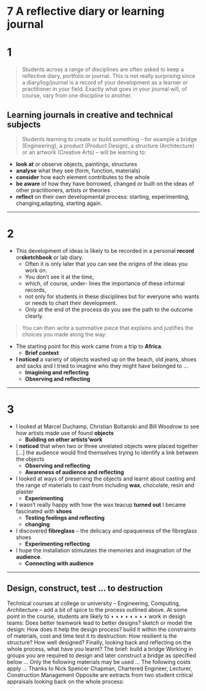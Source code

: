 # 7 A reflective diary or learning journal
# 1
>Students across a range of disciplines are often asked to keep a reflective diary,
portfolio or journal. This is not really surprising since a diary/log/journal is a record of
your development as a learner or practitioner in your field. Exactly what goes in your
journal will, of course, vary from one discipline to another.


## Learning journals in creative and technical subjects
>Students learning to create or build something – for example a bridge (Engineering), a
product (Product Design), a structure (Architecture) or an artwork (Creative Arts) – will
be learning to:

- **look at** or observe objects, paintings, structures
- **analyse** what they see (form, function, materials)
- **consider** how each element contributes to the whole
- **be aware** of how they have borrowed, changed or built on the ideas of other
practitioners, artists or theories
- **reflect** on their own developmental process: starting, experimenting, changing,adapting, starting again.
---
# 2

- This development of ideas is likely to be recorded in a personal **record** or**sketchbook** or lab diary. 
    - Often it is only later that you can see the origins of the ideas you work on.
    - You don’t see it at the time, 
    - which, of course, under- lines the importance of these informal records, 
    - not only for students in these disciplines but for everyone who wants or needs to chart their development. 
    - Only at the end of the process do you see the path to the outcome clearly.


> You can then write a summative piece that explains and justifies the choices you made
along the way:

- The starting point for this work came from a trip to **Africa**.
  - **Brief context**
- **I noticed** a variety of objects washed up on the beach, old jeans, shoes and sacks and I tried to imagine who they might have belonged to ...
  - **Imagining and reflecting**
  - **Observing and reflecting**
---

# 3
- I looked at Marcel Duchamp, Christian Boltanski and Bill Woodrow to see how artists made use of found **objects**
  - **Building on other artists’work**
- I **noticed** that when two or three unrelated objects were placed together [...] the audience would find themselves trying to identify a link between the objects 
  - **Observing and reflecting**
  - **Awareness of audience and reflecting**
- I looked at ways of preserving the objects and learnt about casting and the range of materials to cast from including **wax**, chocolate, resin and plaster 
  - **Experimenting**
- I wasn’t really happy with how the wax teacup **turned out** I became fascinated with **shoes** 
  - **Testing feelings and reflecting**
  - **changing**
- I discovered **fibreglass** – the delicacy and opaqueness of the fibreglass shoes 
  - **Experimenting reflecting**
- I hope the installation stimulates the memories
and imagination of the **audience**. 
  - **Connecting with audience**
---

## Design, construct, test ... to destruction
Technical courses at college or university – Engineering, Computing, Architecture – add a bit of spice to the process outlined above. At some point in the course, students are likely to
◗ ◗
◗ ◗
◗ ◗
◗ ◗
work in design teams: Does better teamwork lead to better designs?
sketch or model the design: How does it help the design process?
build it within the constraints of materials, cost and time
test it to destruction: How resilient is the structure? How well designed?
Finally, looking back and reflecting on the whole process, what have you learnt?
The brief: build a bridge
Working in groups you are required to design and later construct a bridge as
specified below ... Only the following materials may be used ... The following costs
apply ...
Thanks to Nick Spencer Chapman, Chartered Engineer,
Lecturer, Construction Management
Opposite are extracts from two student critical appraisals looking back on the whole
process: